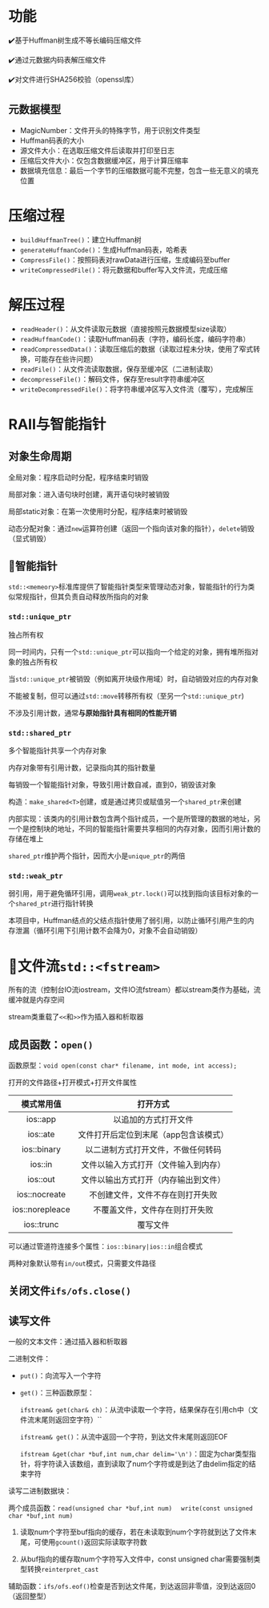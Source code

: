 # 功能

✔️​基于Huffman树生成不等长编码压缩文件

✔️​通过元数据内码表解压缩文件

✔️对文件进行SHA256校验（openssl库）

## 元数据模型

- MagicNumber：文件开头的特殊字节，用于识别文件类型
- Huffman码表的大小
- 源文件大小：在选取压缩文件后读取并打印至日志
- 压缩后文件大小：仅包含数据缓冲区，用于计算压缩率
- 数据填充信息：最后一个字节的压缩数据可能不完整，包含一些无意义的填充位置

# 压缩过程

- `buildHuffmanTree()`：建立Huffman树
- `generateHuffmanCode()`：生成Huffman码表，哈希表
- `CompressFile()`：按照码表对rawData进行压缩，生成编码至buffer
- `writeCompressedFile()`：将元数据和buffer写入文件流，完成压缩

# 解压过程

- `readHeader()`：从文件读取元数据（直接按照元数据模型size读取）
- `readHuffmanCode()`：读取Huffman码表（字符，编码长度，编码字符串）
- `readCompressedData()`：读取压缩后的数据（读取过程未分块，使用了窄式转换，可能存在些许问题）
- `readFile()`：从文件流读取数据，保存至缓冲区（二进制读取）
- `decompresseFile()`：解码文件，保存至result字符串缓冲区
- `writeDecompressedFile()`：将字符串缓冲区写入文件流（覆写），完成解压

# RAII与智能指针

## 对象生命周期

全局对象：程序启动时分配，程序结束时销毁

局部对象：进入语句块时创建，离开语句块时被销毁

局部static对象：在第一次使用时分配，程序结束时被销毁

动态分配对象：通过`new`运算符创建（返回一个指向该对象的指针），`delete`销毁（显式销毁）

## 🤖智能指针

`std::<memeory>`标准库提供了智能指针类型来管理动态对象，智能指针的行为类似常规指针，但其负责自动释放所指向的对象

### `std::unique_ptr`

独占所有权

同一时间内，只有一个`std::unique_ptr`可以指向一个给定的对象，拥有堆所指对象的独占所有权

当`std::unique_ptr`被销毁（例如离开块级作用域）时，自动销毁对应的内存对象

不能被复制，但可以通过`std::move`转移所有权（至另一个`std::unique_ptr`)

不涉及引用计数，通常**与原始指针具有相同的性能开销**

### `std::shared_ptr`

多个智能指针共享一个内存对象

内存对象带有引用计数，记录指向其的指针数量

每销毁一个智能指针对象，导致引用计数自减，直到0，销毁该对象

构造：`make_shared<T>`创建，或是通过拷贝或赋值另一个`shared_ptr`来创建

内部实现：该类内的引用计数包含两个指针成员，一个是所管理的数据的地址，另一个是控制块的地址，不同的智能指针需要共享相同的内存对象，因而引用计数的存储在堆上

`shared_ptr`维护两个指针，因而大小是`unique_ptr`的两倍

### `std::weak_ptr`

弱引用，用于避免循环引用，调用`weak_ptr.lock()`可以找到指向该目标对象的一个`shared_ptr`进行指针转换

本项目中，Huffman结点的父结点指针使用了弱引用，以防止循环引用产生的内存泄漏（循环引用下引用计数不会降为0，对象不会自动销毁）

# 📄文件流`std::<fstream>`

所有的流（控制台IO流iostream，文件IO流fstream）都以stream类作为基础，流缓冲就是内存空间

stream类重载了`<<`和`>>`作为插入器和析取器

## 成员函数：`open()`

函数原型：`void open(const char* filename, int mode, int access);`

打开的文件路径+打开模式+打开文件属性

|   模式常用值    |               打开方式                |
| :-------------: | :-----------------------------------: |
|    ios::app     |         以追加的方式打开文件          |
|    ios::ate     | 文件打开后定位到末尾（app包含该模式） |
|   ios::binary   |  以二进制方式打开文件，不做任何转码   |
|     ios::in     | 文件以输入方式打开（文件输入到内存）  |
|    ios::out     | 文件以输出方式打开（内存输出到文件）  |
|  ios::nocreate  |   不创建文件，文件不存在则打开失败    |
| ios::norepleace |    不覆盖文件，文件存在则打开失败     |
|   ios::trunc    |               覆写文件                |

可以通过管道符连接多个属性：`ios::binary|ios::in`组合模式

两种对象默认带有`in/out`模式，只需要文件路径

## 关闭文件`ifs/ofs.close()`

## 读写文件

一般的文本文件：通过插入器和析取器

二进制文件：

- `put()`：向流写入一个字符

- `get()`：三种函数原型：

    `ifstream& get(char& ch)`：从流中读取一个字符，结果保存在引用ch中（文件流末尾则返回空字符）``

    `ifstream& get()`：从流中返回一个字符，到达文件末尾则返回EOF

    `ifstream &get(char *buf,int num,char delim='\n')`：固定为char类型指针，将字符读入该数组，直到读取了num个字符或是到达了由delim指定的结束字符

读写二进制数据块：

两个成员函数：`read(unsigned char *buf,int num)` 　`write(const unsigned char *buf,int num)`

1. 读取num个字符至buf指向的缓存，若在未读取到num个字符就到达了文件末尾，可使用`gcount()`返回实际读取字符数

2. 从buf指向的缓存取num个字符写入文件中，const unsigned char需要强制类型转换`reinterpret_cast`

辅助函数：`ifs/ofs.eof()`检查是否到达文件尾，到达返回非零值，没到达返回0（返回整型）

